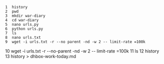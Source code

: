     1  history
    2  pwd
    3  mkdir war-diary
    4  cd war-diary
    5  nano urls.py
    6  python urls.py
    7  ls
    8  nano urls.txt
    9  wget -i urls.txt -r --no parent -nd -w 2 -- limit-rate =100k
   10  wget -i urls.txt -r --no-parent -nd -w 2 -- limit-rate =100k
   11  ls
   12  history
   13  history > dhbox-work-today.md
